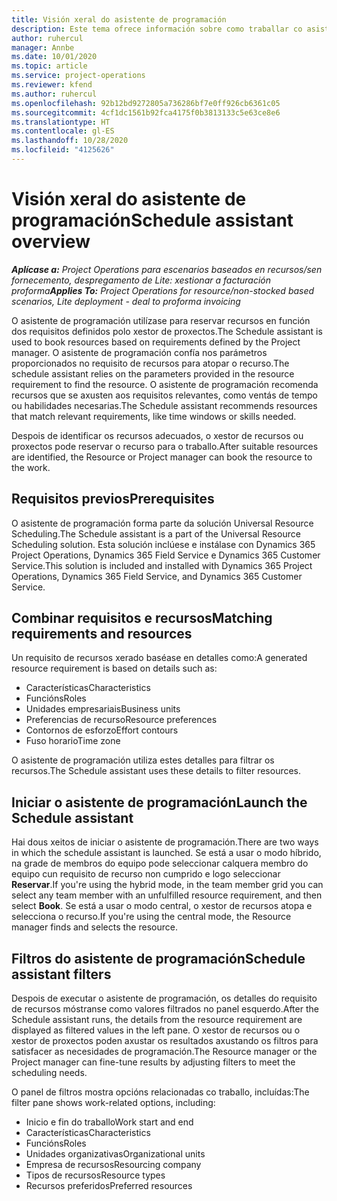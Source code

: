```yaml
---
title: Visión xeral do asistente de programación
description: Este tema ofrece información sobre como traballar co asistente de programación para reservar recursos.
author: ruhercul
manager: Annbe
ms.date: 10/01/2020
ms.topic: article
ms.service: project-operations
ms.reviewer: kfend
ms.author: ruhercul
ms.openlocfilehash: 92b12bd9272805a736286bf7e0ff926cb6361c05
ms.sourcegitcommit: 4cf1dc1561b92fca4175f0b3813133c5e63ce8e6
ms.translationtype: HT
ms.contentlocale: gl-ES
ms.lasthandoff: 10/28/2020
ms.locfileid: "4125626"
---
```

# <a name="schedule-assistant-overview"></a><span data-ttu-id="9732b-103">Visión xeral do asistente de programación</span><span class="sxs-lookup"><span data-stu-id="9732b-103">Schedule assistant overview</span></span>

<span data-ttu-id="9732b-104">_**Aplícase a:** Project Operations para escenarios baseados en recursos/sen fornecemento, despregamento de Lite: xestionar a facturación proforma_</span><span class="sxs-lookup"><span data-stu-id="9732b-104">_**Applies To:** Project Operations for resource/non-stocked based scenarios, Lite deployment - deal to proforma invoicing_</span></span>

<span data-ttu-id="9732b-105">O asistente de programación utilízase para reservar recursos en función dos requisitos definidos polo xestor de proxectos.</span><span class="sxs-lookup"><span data-stu-id="9732b-105">The Schedule assistant is used to book resources based on requirements defined by the Project manager.</span></span> <span data-ttu-id="9732b-106">O asistente de programación confía nos parámetros proporcionados no requisito de recursos para atopar o recurso.</span><span class="sxs-lookup"><span data-stu-id="9732b-106">The schedule assistant relies on the parameters provided in the resource requirement to find the resource.</span></span> <span data-ttu-id="9732b-107">O asistente de programación recomenda recursos que se axusten aos requisitos relevantes, como ventás de tempo ou habilidades necesarias.</span><span class="sxs-lookup"><span data-stu-id="9732b-107">The Schedule assistant recommends resources that match relevant requirements, like time windows or skills needed.</span></span>

<span data-ttu-id="9732b-108">Despois de identificar os recursos adecuados, o xestor de recursos ou proxectos pode reservar o recurso para o traballo.</span><span class="sxs-lookup"><span data-stu-id="9732b-108">After suitable resources are identified, the Resource or Project manager can book the resource to the work.</span></span>

## <a name="prerequisites"></a><span data-ttu-id="9732b-109">Requisitos previos</span><span class="sxs-lookup"><span data-stu-id="9732b-109">Prerequisites</span></span>

<span data-ttu-id="9732b-110">O asistente de programación forma parte da solución Universal Resource Scheduling.</span><span class="sxs-lookup"><span data-stu-id="9732b-110">The Schedule assistant is a part of the Universal Resource Scheduling solution.</span></span> <span data-ttu-id="9732b-111">Esta solución inclúese e instálase con Dynamics 365 Project Operations, Dynamics 365 Field Service e Dynamics 365 Customer Service.</span><span class="sxs-lookup"><span data-stu-id="9732b-111">This solution is included and installed with Dynamics 365 Project Operations, Dynamics 365 Field Service, and Dynamics 365 Customer Service.</span></span>

## <a name="matching-requirements-and-resources"></a><span data-ttu-id="9732b-112">Combinar requisitos e recursos</span><span class="sxs-lookup"><span data-stu-id="9732b-112">Matching requirements and resources</span></span>

<span data-ttu-id="9732b-113">Un requisito de recursos xerado baséase en detalles como:</span><span class="sxs-lookup"><span data-stu-id="9732b-113">A generated resource requirement is based on details such as:</span></span>

-   <span data-ttu-id="9732b-114">Características</span><span class="sxs-lookup"><span data-stu-id="9732b-114">Characteristics</span></span>
-   <span data-ttu-id="9732b-115">Funcións</span><span class="sxs-lookup"><span data-stu-id="9732b-115">Roles</span></span>
-   <span data-ttu-id="9732b-116">Unidades empresariais</span><span class="sxs-lookup"><span data-stu-id="9732b-116">Business units</span></span>
-   <span data-ttu-id="9732b-117">Preferencias de recurso</span><span class="sxs-lookup"><span data-stu-id="9732b-117">Resource preferences</span></span>
-   <span data-ttu-id="9732b-118">Contornos de esforzo</span><span class="sxs-lookup"><span data-stu-id="9732b-118">Effort contours</span></span>
-   <span data-ttu-id="9732b-119">Fuso horario</span><span class="sxs-lookup"><span data-stu-id="9732b-119">Time zone</span></span>

<span data-ttu-id="9732b-120">O asistente de programación utiliza estes detalles para filtrar os recursos.</span><span class="sxs-lookup"><span data-stu-id="9732b-120">The Schedule assistant uses these details to filter resources.</span></span>

## <a name="launch-the-schedule-assistant"></a><span data-ttu-id="9732b-121">Iniciar o asistente de programación</span><span class="sxs-lookup"><span data-stu-id="9732b-121">Launch the Schedule assistant</span></span>

<span data-ttu-id="9732b-122">Hai dous xeitos de iniciar o asistente de programación.</span><span class="sxs-lookup"><span data-stu-id="9732b-122">There are two ways in which the schedule assistant is launched.</span></span> <span data-ttu-id="9732b-123">Se está a usar o modo híbrido, na grade de membros do equipo pode seleccionar calquera membro do equipo cun requisito de recurso non cumprido e logo seleccionar **Reservar**.</span><span class="sxs-lookup"><span data-stu-id="9732b-123">If you're using the hybrid mode, in the team member grid you can select any team member with an unfulfilled resource requirement, and then select **Book**.</span></span> <span data-ttu-id="9732b-124">Se está a usar o modo central, o xestor de recursos atopa e selecciona o recurso.</span><span class="sxs-lookup"><span data-stu-id="9732b-124">If you're using the central mode, the Resource manager finds and selects the resource.</span></span>

## <a name="schedule-assistant-filters"></a><span data-ttu-id="9732b-125">Filtros do asistente de programación</span><span class="sxs-lookup"><span data-stu-id="9732b-125">Schedule assistant filters</span></span>

<span data-ttu-id="9732b-126">Despois de executar o asistente de programación, os detalles do requisito de recursos móstranse como valores filtrados no panel esquerdo.</span><span class="sxs-lookup"><span data-stu-id="9732b-126">After the Schedule assistant runs, the details from the resource requirement are displayed as filtered values in the left pane.</span></span> <span data-ttu-id="9732b-127">O xestor de recursos ou o xestor de proxectos poden axustar os resultados axustando os filtros para satisfacer as necesidades de programación.</span><span class="sxs-lookup"><span data-stu-id="9732b-127">The Resource manager or the Project manager can fine-tune results by adjusting filters to meet the scheduling needs.</span></span>

<span data-ttu-id="9732b-128">O panel de filtros mostra opcións relacionadas co traballo, incluídas:</span><span class="sxs-lookup"><span data-stu-id="9732b-128">The filter pane shows work-related options, including:</span></span>

-   <span data-ttu-id="9732b-129">Inicio e fin do traballo</span><span class="sxs-lookup"><span data-stu-id="9732b-129">Work start and end</span></span>
-   <span data-ttu-id="9732b-130">Características</span><span class="sxs-lookup"><span data-stu-id="9732b-130">Characteristics</span></span>
-   <span data-ttu-id="9732b-131">Funcións</span><span class="sxs-lookup"><span data-stu-id="9732b-131">Roles</span></span>
-   <span data-ttu-id="9732b-132">Unidades organizativas</span><span class="sxs-lookup"><span data-stu-id="9732b-132">Organizational units</span></span>
-   <span data-ttu-id="9732b-133">Empresa de recursos</span><span class="sxs-lookup"><span data-stu-id="9732b-133">Resourcing company</span></span>
-   <span data-ttu-id="9732b-134">Tipos de recursos</span><span class="sxs-lookup"><span data-stu-id="9732b-134">Resource types</span></span>
-   <span data-ttu-id="9732b-135">Recursos preferidos</span><span class="sxs-lookup"><span data-stu-id="9732b-135">Preferred resources</span></span>
